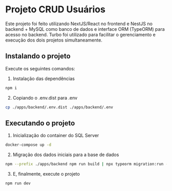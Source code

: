 # Projeto CRUD Usuários

Este projeto foi feito utilizando NextJS/React no frontend e NestJS no backend + MySQL como banco de dados e interface ORM (TypeORM) para acesso no backend.
Turbo foi utilizado para facilitar o gerenciamento e execução dos dois projetos simultaneamente.

## Instalando o projeto

Execute os seguintes comandos:

1. Instalação das dependências

```sh
npm i
```

2. Copiando o .env.dist para .env

```sh
cp ./apps/backend/.env.dist ./apps/backend/.env
```

## Executando o projeto

1. Inicialização do container do SQL Server

```sh
docker-compose up -d
```

2. Migração dos dados iniciais para a base de dados

```sh
npm --prefix ./apps/backend npm run build | npx typeorm migration:run -d ./apps/backend/dist/shared/database/typeorm/data-source.js
```

3. E, finalmente, execute o projeto

```sh
npm run dev
```